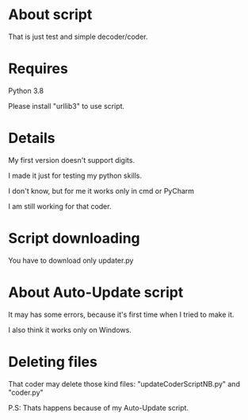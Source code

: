 # About script
That is just test and simple decoder/coder.



# Requires
Python 3.8

Please install "urllib3" to use script.




# Details
My first version doesn't support digits.

I made it just for testing my python skills.

I don't know, but for me it works only in cmd or PyCharm

I am still working for that coder.



# Script downloading
You have to download only updater.py



# About Auto-Update script

It may has some errors, because it's first time when I tried to make it.

I also think it works only on Windows.



# Deleting files
That coder may delete those kind files: "updateCoderScriptNB.py" and "coder.py"

P.S: Thats happens because of my Auto-Update script.
